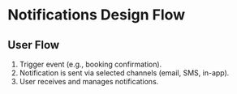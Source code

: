 # Notifications Design Flow

## User Flow
1. Trigger event (e.g., booking confirmation).
2. Notification is sent via selected channels (email, SMS, in-app).
3. User receives and manages notifications.
